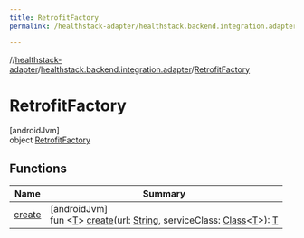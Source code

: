 ```yaml
---
title: RetrofitFactory
permalink: /healthstack-adapter/healthstack.backend.integration.adapter/-retrofit-factory/index.html

---
```

//[healthstack-adapter](/healthstack-adapter.html)/[healthstack.backend.integration.adapter](../index.html)/[RetrofitFactory](index.html)



# RetrofitFactory



[androidJvm]\
object [RetrofitFactory](index.html)



## Functions


| Name | Summary |
|---|---|
| [create](create.html) | [androidJvm]<br>fun &lt;[T](create.html)&gt; [create](create.html)(url: [String](https://kotlinlang.org/api/latest/jvm/stdlib/kotlin/-string/index.html), serviceClass: [Class](https://developer.android.com/reference/kotlin/java/lang/Class.html)&lt;[T](create.html)&gt;): [T](create.html) |

